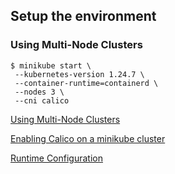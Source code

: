 
## Setup the environment

### Using Multi-Node Clusters
```
$ minikube start \
 --kubernetes-version 1.24.7 \
 --container-runtime=containerd \
 --nodes 3 \
 --cni calico
```
[Using Multi-Node Clusters](https://minikube.sigs.k8s.io/docs/tutorials/multi_node/)

[Enabling Calico on a minikube cluster](https://minikube.sigs.k8s.io/docs/handbook/network_policy/#enabling-calico-on-a-minikube-cluster)

[Runtime Configuration](https://minikube.sigs.k8s.io/docs/handbook/config/#runtime-configuration)



